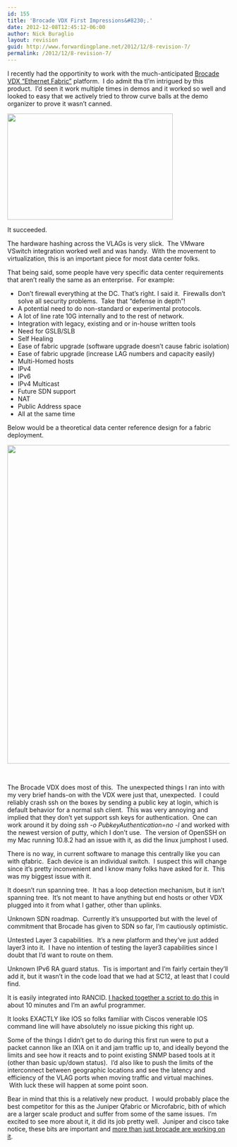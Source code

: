 ```yaml
---
id: 155
title: 'Brocade VDX First Impressions&#8230;.'
date: 2012-12-08T12:45:12-06:00
author: Nick Buraglio
layout: revision
guid: http://www.forwardingplane.net/2012/12/8-revision-7/
permalink: /2012/12/8-revision-7/
---
```

I recently had the opportinity to work with the much-anticipated [Brocade VDX &#8220;Ethernet Fabric&#8221;](http://www.brocade.com/launch/cloud-clarity/solutions-technology-innovation.html) platform.  I do admit tha tI&#8217;m intrigued by this product.  I&#8217;d seen it work multiple times in demos and it worked so well and looked to easy that we actively tried to throw curve balls at the demo organizer to prove it wasn&#8217;t canned.

<img class="aligncenter" src="http://www.brocade.com/images/products/vdx-6720-dc-switches/VDX6720-24_front_large.jpg" alt="" width="375" height="240" /> 

It succeeded.

The hardware hashing across the VLAGs is very slick.  The VMware VSwitch integration worked well and was handy.  With the movement to virtualization, this is an important piece for most data center folks.

That being said, some people have very specific data center requirements that aren&#8217;t really the same as an enterprise.  For example:

  * Don&#8217;t firewall everything at the DC. That&#8217;s right. I said it.  Firewalls don&#8217;t solve all security problems.  Take that &#8220;defense in depth&#8221;!
  * A potential need to do non-standard or experimental protocols.
  * A lot of line rate 10G internally and to the rest of network.
  * Integration with legacy, existing and or in-house written tools
  * Need for GSLB/SLB
  * Self Healing
  * Ease of fabric upgrade (software upgrade doesn&#8217;t cause fabric isolation)
  * Ease of fabric upgrade (increase LAG numbers and capacity easily)
  * Multi-Homed hosts
  * IPv4
  * IPv6
  * IPv4 Multicast
  * Future SDN support
  * NAT
  * Public Address space
  * All at the same time

<div>
  Below would be a theoretical data center reference design for a fabric deployment.
</div>

[<img class="alignnone size-full wp-image-149" title="Flexible DC" src="http://www.forwardingplane.net/wp-content/uploads/2012/11/Flexible-DC.jpg" alt="" width="635" height="720" srcset="http://www.forwardingplane.net/wp-content/uploads/2012/11/Flexible-DC.jpg 635w, http://www.forwardingplane.net/wp-content/uploads/2012/11/Flexible-DC-264x300.jpg 264w, http://www.forwardingplane.net/wp-content/uploads/2012/11/Flexible-DC-550x623.jpg 550w" sizes="(max-width: 635px) 100vw, 635px" />](http://www.forwardingplane.net/wp-content/uploads/2012/11/Flexible-DC.jpg)

&nbsp;

The Brocade VDX does most of this.  The unexpected things I ran into with my very brief hands-on with the VDX were just that, unexpected.  I could reliably crash ssh on the boxes by sending a public key at login, which is default behavior for a normal ssh client.  This was very annoying and implied that they don&#8217;t yet support ssh keys for authentication.  One can work around it by doing _ssh -o PubkeyAuthentication=no -l <name>_ and worked with the newest version of putty, which I don&#8217;t use.  The version of OpenSSH on my Mac running 10.8.2 had an issue with it, as did the linux jumphost I used.

There is no way, in current software to manage this centrally like you can with qfabric.  Each device is an individual switch.  I suspect this will change since it&#8217;s pretty inconvenient and I know many folks have asked for it.  This was my biggest issue with it.

It doesn&#8217;t run spanning tree.  It has a loop detection mechanism, but it isn&#8217;t spanning tree.  It&#8217;s not meant to have anything but end hosts or other VDX plugged into it from what I gather, other than uplinks.

Unknown SDN roadmap.  Currently it&#8217;s unsupported but with the level of commitment that Brocade has given to SDN so far, I&#8217;m cautiously optimistic.

Untested Layer 3 capabilities.  It&#8217;s a new platform and they&#8217;ve just added layer3 into it.  I have no intention of testing the layer3 capabilities since I doubt that I&#8217;d want to route on them.

Unknown IPv6 RA guard status.  Tis is important and I&#8217;m fairly certain they&#8217;ll add it, but it wasn&#8217;t in the code load that we had at SC12, at least that I could find.

It is easily integrated into RANCID. [I hacked together a script to do this](http://www.forwardingplane.net/2012/11/vdxrancid-contrib-scripts/) in about 10 minutes and I&#8217;m an awful programmer.

It looks EXACTLY like IOS so folks familiar with Ciscos venerable IOS command line will have absolutely no issue picking this right up.

Some of the things I didn&#8217;t get to do during this first run were to put a packet cannon like an IXIA on it and jam traffic up to, and ideally beyond the limits and see how it reacts and to point existing SNMP based tools at it (other than basic up/down status).  I&#8217;d also like to push the limits of the interconnect between geographic locations and see the latency and efficiency of the VLAG ports when moving traffic and virtual machines.  With luck these will happen at some point soon.

Bear in mind that this is a relatively new product.  I would probably place the best competitor for this as the Juniper Qfabric or Microfabric, bith of which are a larger scale product and suffer from some of the same issues.  I&#8217;m excited to see more about it, it did its job pretty well.  Juniper and cisco take notice, these bits are important and [more than just brocade are working on it](http://www.plexxi.com).

&nbsp;